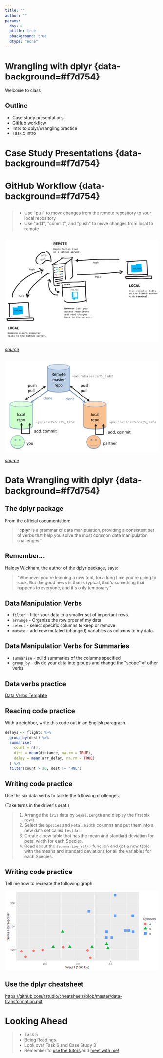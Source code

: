 ```yaml
---
title: ""
author: ""
params:
  day: 2
  ptitle: true
  pbackground: true
  dtype: "none"
---
```




# Wrangling with dplyr {data-background=#f7d754}

Welcome to class!

## Outline

- Case study presentations
- GitHub workflow
- Intro to dplyr/wrangling practice
- Task 5 intro

# Case Study Presentations  {data-background=#f7d754}

# GitHub Workflow  {data-background=#f7d754}

##

>- Use "pull" to move changes from the remote repository to your local repository
>- Use "add", "commit", and "push" to move changes from local to remote

##

![](images/remotes.png)

[*source*](http://jlord.us/git-it/challenges/remote_control.html)

##

![](images/gitrepos.gif)

[*source*](https://www.cs.swarthmore.edu/~newhall/unixhelp/git_create.php)

# Data Wrangling with dplyr  {data-background=#f7d754}

## The dplyr package

From the official documentation:

> "**dplyr** is a grammar of data manipulation, providing a consistent set of verbs that help you solve the most common data manipulation challenges."

## Remember...

Haldey Wickham, the author of the dplyr package, says:

> "Whenever you're learning a new tool, for a long time you're going to suck. But the good news is that is typical, that's something that happens to everyone, and it's only temporary."

## Data Manipulation Verbs

- `filter`  - filter your data to a smaller set of important rows.
- `arrange` - Organize the row order of my data
- `select`  - select specific columns to keep or remove 
- `mutate`  - add new mutated (changed) variables as columns to my data.


## Data Manipulation Verbs for Summaries

- `summarise` - build summaries of the columns specified
- `group_by`  - divide your data into groups and change the "scope" of other verbs

## Data verbs practice

[Data Verbs Template](https://docs.google.com/presentation/d/1zDWzyacFGixKjPbW6rqAJ0p9jl-25ERZ3pfG1JUfgEI/template/preview)



## Reading code practice

With a neighbor, write this code out in an English paragraph.


```r
delays <- flights %>% 
  group_by(dest) %>% 
  summarise(
    count = n(),
    dist = mean(distance, na.rm = TRUE),
    delay = mean(arr_delay, na.rm = TRUE)
  ) %>% 
  filter(count > 20, dest != "HNL")
```

## Writing code practice

Use the six data verbs to tackle the following challenges.

(Take turns in the driver's seat.)

> 1. Arrange the `iris` data by `Sepal.Length` and display the first six rows.
> 2. Select the `Species` and `Petal.Width` columns and put them into a new data set called `testdat`.
> 3. Create a new table that has the mean and standard deviation for petal width for each Species.
> 4. Read about the `?summarise_all()` function and get a new table with the means and standard deviations for all the variables for each Species.




## Writing code practice

Tell me how to recreate the following graph:

![](images/try/mtcars.png)





## Use the dplyr cheatsheet

https://github.com/rstudio/cheatsheets/blob/master/data-transformation.pdf


# Looking Ahead

> - Task 5
> - Being Readings
> - Look over Task 6 and Case Study 3
> - Remember to [use the tutors](https://byuidatascience.github.io/lab.html) and [meet with me!](https://www.meetingbird.com/h/SisterLarson)
